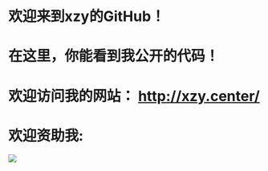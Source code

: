 # 欢迎来到xzy的GitHub！
# 在这里，你能看到我公开的代码！
# 欢迎访问我的网站： http://xzy.center/
# 欢迎资助我:
![](http://xzy.center/pic/fullsizerender(2).jpg)
